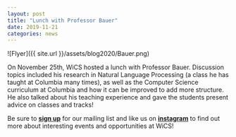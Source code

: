 ```yaml
---
layout: post
title: "Lunch with Professor Bauer"
date: 2019-11-21
categories: news
---
```


![Flyer]({{ site.url }}/assets/blog2020/Bauer.png)

On November 25th, WiCS hosted a lunch with Professor Bauer. Discussion topics included his research in Natural Language Processing (a class he has taught at Columbia many times), as well as the Computer Science curriculum at Columbia and how it can be improved to add more structure. He also talked about his teaching experience and gave the students present advice on classes and tracks!

Be sure to [**sign up**][mailinglist] for our mailing list and like us on [**instagram**][instagram] to find out more about interesting events and opportunities at WiCS! 

[mailinglist]: http://columbia.us9.list-manage.com/subscribe?u=4c6a1c710f8ab9cce10272368&id=593b5faa43
[instagram]:https://www.instagram.com/columbiawics/?utm_source=ig_web_button_share_sheet&igshid=OGQ5ZDc2ODk2ZA==

